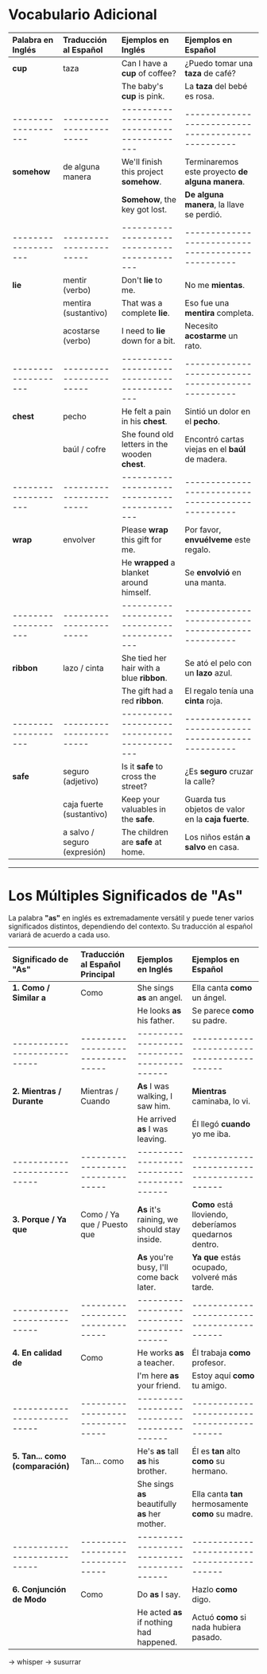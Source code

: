 # Vocabulario Adicional

| Palabra en Inglés | Traducción al Español | Ejemplos en Inglés                        | Ejemplos en Español                             |
|:------------------|:----------------------|:------------------------------------------|:------------------------------------------------|
| **cup** | taza                  | Can I have a **cup** of coffee?           | ¿Puedo tomar una **taza** de café?              |
|                   |                       | The baby's **cup** is pink.               | La **taza** del bebé es rosa.                   |
|-------------------|-----------------------|-------------------------------------------|-------------------------------------------------|
| **somehow** | de alguna manera      | We'll finish this project **somehow**.    | Terminaremos este proyecto **de alguna manera**.|
|                   |                       | **Somehow**, the key got lost.            | **De alguna manera**, la llave se perdió.       |
|-------------------|-----------------------|-------------------------------------------|-------------------------------------------------|
| **lie** | mentir (verbo)        | Don't **lie** to me.                      | No me **mientas**.                              |
|                   | mentira (sustantivo)  | That was a complete **lie**.              | Eso fue una **mentira** completa.               |
|                   | acostarse (verbo)     | I need to **lie** down for a bit.         | Necesito **acostarme** un rato.                 |
|-------------------|-----------------------|-------------------------------------------|-------------------------------------------------|
| **chest** | pecho                 | He felt a pain in his **chest**.          | Sintió un dolor en el **pecho**.                |
|                   | baúl / cofre          | She found old letters in the wooden **chest**.| Encontró cartas viejas en el **baúl** de madera.|
|-------------------|-----------------------|-------------------------------------------|-------------------------------------------------|
| **wrap** | envolver              | Please **wrap** this gift for me.         | Por favor, **envuélveme** este regalo.          |
|                   |                       | He **wrapped** a blanket around himself.  | Se **envolvió** en una manta.                   |
|-------------------|-----------------------|-------------------------------------------|-------------------------------------------------|
| **ribbon** | lazo / cinta          | She tied her hair with a blue **ribbon**. | Se ató el pelo con un **lazo** azul.            |
|                   |                       | The gift had a red **ribbon**.            | El regalo tenía una **cinta** roja.             |
|-------------------|-----------------------|-------------------------------------------|-------------------------------------------------|
| **safe** | seguro (adjetivo)     | Is it **safe** to cross the street?       | ¿Es **seguro** cruzar la calle?                 |
|                   | caja fuerte (sustantivo)| Keep your valuables in the **safe**.      | Guarda tus objetos de valor en la **caja fuerte**.|
|                   | a salvo / seguro (expresión)| The children are **safe** at home.         | Los niños están **a salvo** en casa.            |

---

# Los Múltiples Significados de "As"

La palabra **"as"** en inglés es extremadamente versátil y puede tener varios significados distintos, dependiendo del contexto. Su traducción al español variará de acuerdo a cada uso.

| Significado de "As"        | Traducción al Español Principal | Ejemplos en Inglés                       | Ejemplos en Español                      |
|:--------------------------|:-------------------------------|:-----------------------------------------|:-----------------------------------------|
| **1. Como / Similar a** | Como                           | She sings **as** an angel.               | Ella canta **como** un ángel.            |
|                           |                                | He looks **as** his father.              | Se parece **como** su padre.             |
|---------------------------|--------------------------------|------------------------------------------|------------------------------------------|
| **2. Mientras / Durante** | Mientras / Cuando              | **As** I was walking, I saw him.         | **Mientras** caminaba, lo vi.            |
|                           |                                | He arrived **as** I was leaving.         | Él llegó **cuando** yo me iba.           |
|---------------------------|--------------------------------|------------------------------------------|------------------------------------------|
| **3. Porque / Ya que** | Como / Ya que / Puesto que     | **As** it's raining, we should stay inside.| **Como** está lloviendo, deberíamos quedarnos dentro.|
|                           |                                | **As** you're busy, I'll come back later.| **Ya que** estás ocupado, volveré más tarde.|
|---------------------------|--------------------------------|------------------------------------------|------------------------------------------|
| **4. En calidad de** | Como                           | He works **as** a teacher.               | Él trabaja **como** profesor.            |
|                           |                                | I'm here **as** your friend.             | Estoy aquí **como** tu amigo.            |
|---------------------------|--------------------------------|------------------------------------------|------------------------------------------|
| **5. Tan... como (comparación)**| Tan... como                  | He's **as** tall **as** his brother.     | Él es **tan** alto **como** su hermano.  |
|                           |                                | She sings **as** beautifully **as** her mother.| Ella canta **tan** hermosamente **como** su madre.|
|---------------------------|--------------------------------|------------------------------------------|------------------------------------------|
| **6. Conjunción de Modo** | Como                           | Do **as** I say.                         | Hazlo **como** digo.                     |
|                           |                                | He acted **as** if nothing had happened. | Actuó **como** si nada hubiera pasado.   |


-> whisper -> susurrar 
